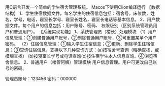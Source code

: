 
用C语言开发一个简单的学生宿舍管理系统。 
Macos下使用Clion编译运行
【数据结构】 1、学生住宿数据文件。每名学生的住宿信息包括：宿舍号，床位数，姓名，学号，电话，寝室长学号、寝室长姓名，寝室长电话等基本信息。 2、用户数据文件。每个用户的信息包括：用户账号、密码、 权限级别（区别系统管理员用户和普通用户）。 
【系统实现功能】 
1、系统管理员（楼长）处理模块 
（1）用户信息管理：①创建普通用户账号，②删除普通用户账号，③可重置某单个用户密码。 
（2）住宿信息管理：①输入学生住宿信息；②更新、删除学生住宿信息；③查询住宿信息。支持以下几种查询方式：(a)按宿舍号查询（精确查找，或模糊查找） (b)按寝室长学号或电话查询(c)按住宿学生本人信息查询。④浏览宿舍信息。 
2、普通用户（楼管阿姨）管理模块 
用户信息管理。用户可更改自己账号的密码。 

管理员账号：123456
     密码：000000
